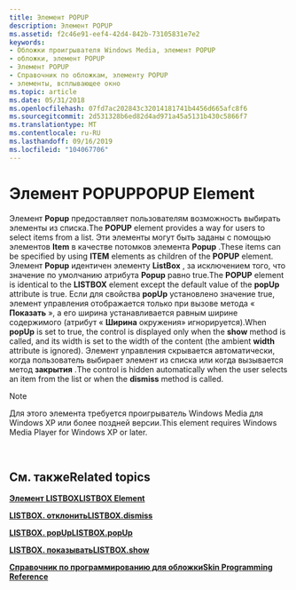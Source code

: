 ```yaml
---
title: Элемент POPUP
description: Элемент POPUP
ms.assetid: f2c46e91-eef4-42d4-842b-73105831e7e2
keywords:
- Обложки проигрывателя Windows Media, элемент POPUP
- обложки, элемент POPUP
- Элемент POPUP
- Справочник по обложкам, элементу POPUP
- элементы, всплывающее окно
ms.topic: article
ms.date: 05/31/2018
ms.openlocfilehash: 07fd7ac202843c32014181741b4456d665afc8f6
ms.sourcegitcommit: 2d531328b6ed82d4ad971a45a5131b430c5866f7
ms.translationtype: MT
ms.contentlocale: ru-RU
ms.lasthandoff: 09/16/2019
ms.locfileid: "104067706"
---
```

# <a name="popup-element"></a><span data-ttu-id="0e8fd-108">Элемент POPUP</span><span class="sxs-lookup"><span data-stu-id="0e8fd-108">POPUP Element</span></span>

<span data-ttu-id="0e8fd-109">Элемент **Popup** предоставляет пользователям возможность выбирать элементы из списка.</span><span class="sxs-lookup"><span data-stu-id="0e8fd-109">The **POPUP** element provides a way for users to select items from a list.</span></span> <span data-ttu-id="0e8fd-110">Эти элементы могут быть заданы с помощью элементов **Item** в качестве потомков элемента **Popup** .</span><span class="sxs-lookup"><span data-stu-id="0e8fd-110">These items can be specified by using **ITEM** elements as children of the **POPUP** element.</span></span> <span data-ttu-id="0e8fd-111">Элемент **Popup** идентичен элементу **ListBox** , за исключением того, что значение по умолчанию атрибута **Popup** равно true.</span><span class="sxs-lookup"><span data-stu-id="0e8fd-111">The **POPUP** element is identical to the **LISTBOX** element except the default value of the **popUp** attribute is true.</span></span> <span data-ttu-id="0e8fd-112">Если для свойства **popUp** установлено значение true, элемент управления отображается только при вызове метода « **Показать** », а его ширина устанавливается равным ширине содержимого (атрибут « **Ширина** окружения» игнорируется).</span><span class="sxs-lookup"><span data-stu-id="0e8fd-112">When **popUp** is set to true, the control is displayed only when the **show** method is called, and its width is set to the width of the content (the ambient **width** attribute is ignored).</span></span> <span data-ttu-id="0e8fd-113">Элемент управления скрывается автоматически, когда пользователь выбирает элемент из списка или когда вызывается метод **закрытия** .</span><span class="sxs-lookup"><span data-stu-id="0e8fd-113">The control is hidden automatically when the user selects an item from the list or when the **dismiss** method is called.</span></span>

> [!Note]  
> <span data-ttu-id="0e8fd-114">Для этого элемента требуется проигрыватель Windows Media для Windows XP или более поздней версии.</span><span class="sxs-lookup"><span data-stu-id="0e8fd-114">This element requires Windows Media Player for Windows XP or later.</span></span>

 

## <a name="related-topics"></a><span data-ttu-id="0e8fd-115">См. также</span><span class="sxs-lookup"><span data-stu-id="0e8fd-115">Related topics</span></span>

<dl> <dt>

[<span data-ttu-id="0e8fd-116">**Элемент LISTBOX**</span><span class="sxs-lookup"><span data-stu-id="0e8fd-116">**LISTBOX Element**</span></span>](listbox-element.md)
</dt> <dt>

[<span data-ttu-id="0e8fd-117">**LISTBOX. отклонить**</span><span class="sxs-lookup"><span data-stu-id="0e8fd-117">**LISTBOX.dismiss**</span></span>](listbox-dismiss.md)
</dt> <dt>

[<span data-ttu-id="0e8fd-118">**LISTBOX. popUp**</span><span class="sxs-lookup"><span data-stu-id="0e8fd-118">**LISTBOX.popUp**</span></span>](listbox-popup.md)
</dt> <dt>

[<span data-ttu-id="0e8fd-119">**LISTBOX. показывать**</span><span class="sxs-lookup"><span data-stu-id="0e8fd-119">**LISTBOX.show**</span></span>](listbox-show.md)
</dt> <dt>

[<span data-ttu-id="0e8fd-120">**Справочник по программированию для обложки**</span><span class="sxs-lookup"><span data-stu-id="0e8fd-120">**Skin Programming Reference**</span></span>](skin-programming-reference.md)
</dt> </dl>

 

 




